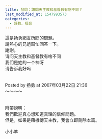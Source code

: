 ```yaml
---
title: 發問：請問天主教和基督教有啥不同？
last_modified_at: 1547993573
categories:
  - 護教、福音
---
```


這是扬勇網友所問的問題。<br>請熱心的兄姐幫忙回答一下。<br>謝謝。<br><!--more-->请问天主教和基督教有啥不同<br>我们是姓的一个神呀<br>请告诉我好吗<br><br><br>Posted by 扬勇 at 2007年03月22日 21:36 <br>～～～～<br><br><br>附帶說明：<br>我們歡迎真心想知道真理的信仰問題。<br>但是，如果是藉機傳天主教，我會立即刪除本篇。<br><br>小小羊<br>
